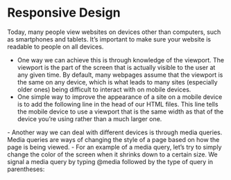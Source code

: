 # Responsive Design

Today, many people view websites on devices other than computers, such as smartphones and tablets. It’s important to make sure your website is readable to people on all devices.
- One way we can achieve this is through knowledge of the viewport. The viewport is the part of the screen that is actually visible to the user at any given time. By default, many webpages assume that the viewport is the same on any device, which is what leads to many sites (especially older ones) being difficult to interact with on mobile devices.
- One simple way to improve the appearance of a site on a mobile device is to add the following line in the head of our HTML files. This line tells the mobile device to use a viewport that is the same width as that of the device you’re using rather than a much larger one.
<meta name="viewport" content="width=device-width, initial-scale=1.0">
- Another way we can deal with different devices is through media queries. Media queries are ways of changing the style of a page based on how the page is being viewed.
- For an example of a media query, let’s try to simply change the color of the screen when it shrinks down to a certain size. We signal a media query by typing @media followed by the type of query in parentheses: